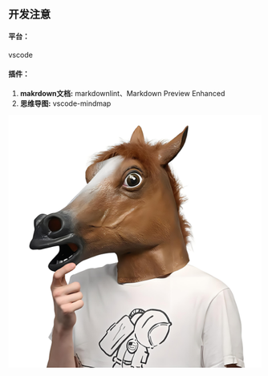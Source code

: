 ## 开发注意 
#### 平台：
vscode
#### 插件：
1. **makrdown文档:** markdownlint、Markdown Preview Enhanced
2. **思维导图:** vscode-mindmap


![节点](./img/1.jpg)

